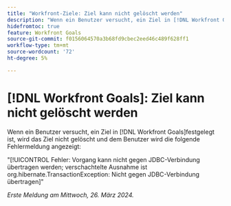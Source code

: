 ```yaml
---
title: "Workfront-Ziele: Ziel kann nicht gelöscht werden"
description: "Wenn ein Benutzer versucht, ein Ziel in [!DNL Workfront Goals], wird das Ziel nicht gelöscht und der Benutzer wird eine Fehlermeldung angezeigt."
hidefromtoc: true
feature: Workfront Goals
source-git-commit: f0156064570a3b68fd9cbec2eed46c489f628ff1
workflow-type: tm+mt
source-wordcount: '72'
ht-degree: 5%

---
```



# [!DNL Workfront Goals]: Ziel kann nicht gelöscht werden

Wenn ein Benutzer versucht, ein Ziel in [!DNL Workfront Goals]festgelegt ist, wird das Ziel nicht gelöscht und dem Benutzer wird die folgende Fehlermeldung angezeigt:

&quot;[!UICONTROL Fehler: Vorgang kann nicht gegen JDBC-Verbindung übertragen werden; verschachtelte Ausnahme ist org.hibernate.TransactionException: Nicht gegen JDBC-Verbindung übertragen]&quot;

_Erste Meldung am Mittwoch, 26. März 2024._

